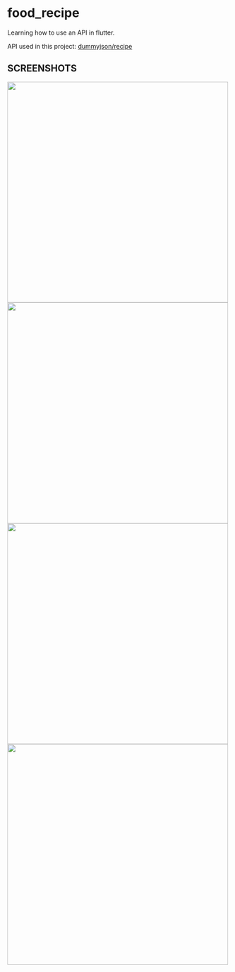 # food_recipe

Learning how to use an API in flutter.

API used in  this project: [dummyjson/recipe](https://dummyjson.com/recipes)

## SCREENSHOTS

<img src="https://github.com/user-attachments/assets/56cf53d4-56eb-456c-8d27-03aa23d0d67a" width="500">
<img src="https://github.com/user-attachments/assets/7f6c1942-cef9-47e0-8971-4f125975b5fd" width="500">
<img src="https://github.com/user-attachments/assets/027e157f-e472-4def-bf87-cad937bdf368" width="500">
<img src="https://github.com/user-attachments/assets/7985a4da-4596-4d05-a326-c9877e469d2c" width="500">



